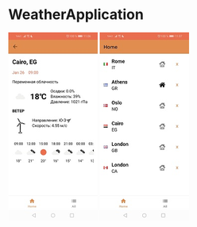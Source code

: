 # WeatherApplication
![Альтернативный текст](screenshots/1.jpg) ![Альтернативный текст](screenshots/2.jpg) 
